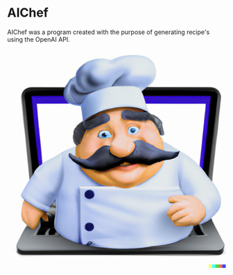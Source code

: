 # AIChef

AIChef was a program created with the purpose of generating recipe's using the OpenAI API.

![logo](https://github.com/LekkasGit/AIChef/blob/master/public/AIChef%20Raw.png?raw=true)